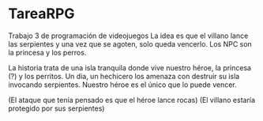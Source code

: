 # TareaRPG
Trabajo 3 de programación de videojuegos
La idea es que el villano lance las serpientes y una vez que se agoten, solo queda vencerlo. Los NPC son la princesa y los perros.

La historia trata de una isla tranquila donde vive nuestro héroe, la princesa (?) y los perritos. Un dia, un hechicero los amenaza con destruir su isla invocando serpientes. Nuestro héroe es el único que lo puede vencer.

(El ataque que tenía pensado es que el héroe lance rocas)
(El villano estaría protegido por sus serpientes)
